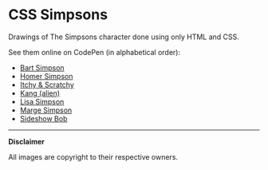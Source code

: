 # CSS Simpsons

Drawings of The Simpsons character done using only HTML and CSS.

See them online on CodePen (in alphabetical order):

- [Bart Simpson](https://codepen.io/alvaromontoro/full/ZVZwPR)
- [Homer Simpson](https://codepen.io/alvaromontoro/full/rPazmv)
- [Itchy & Scratchy](https://codepen.io/alvaromontoro/full/ZwbYPv)
- [Kang (alien)](https://codepen.io/alvaromontoro/full/omWOKR)
- [Lisa Simpson](https://codepen.io/alvaromontoro/full/bzVjeK)
- [Marge Simpson](https://codepen.io/alvaromontoro/full/ZwKpdR)
- [Sideshow Bob](https://codepen.io/alvaromontoro/full/bzMZRy)


---

**Disclaimer**

All images are copyright to their respective owners. 
